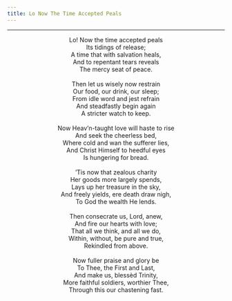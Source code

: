 ```yaml
---
title: Lo Now The Time Accepted Peals
---
```


---
<center>
Lo! Now the time accepted peals<br/>
Its tidings of release;<br/>
A time that with salvation heals,<br/>
And to repentant tears reveals<br/>
The mercy seat of peace.<br/>
<br/>
Then let us wisely now restrain<br/>
Our food, our drink, our sleep;<br/>
From idle word and jest refrain<br/>
And steadfastly begin again<br/>
A stricter watch to keep.<br/>
<br/>
Now Heav’n-taught love will haste to rise<br/>
And seek the cheerless bed,<br/>
Where cold and wan the sufferer lies,<br/>
And Christ Himself to heedful eyes<br/>
Is hungering for bread.<br/>
<br/>
’Tis now that zealous charity<br/>
Her goods more largely spends,<br/>
Lays up her treasure in the sky,<br/>
And freely yields, ere death draw nigh,<br/>
To God the wealth He lends.<br/>
<br/>
Then consecrate us, Lord, anew,<br/>
And fire our hearts with love;<br/>
That all we think, and all we do,<br/>
Within, without, be pure and true,<br/>
Rekindled from above.<br/>
<br/>
Now fuller praise and glory be<br/>
To Thee, the First and Last,<br/>
And make us, blessèd Trinity,<br/>
More faithful soldiers, worthier Thee,<br/>
Through this our chastening fast.
</center>